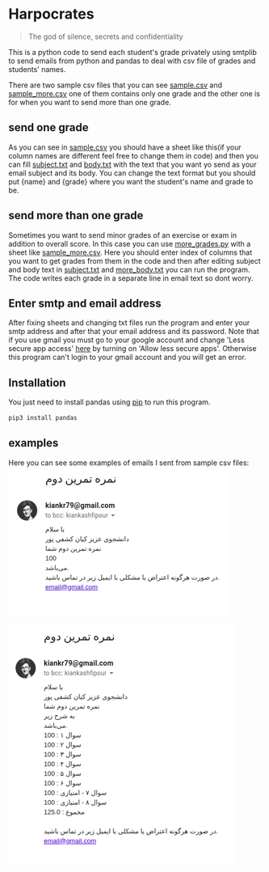 # Harpocrates
>  The god of silence, secrets and confidentiality

This is a python code to send each student's grade privately using
smtplib to send emails from python and pandas to deal with csv file
 of grades and students' names.

There are two sample csv files that you can see [sample.csv](sample.csv) and
[sample_more.csv](sample_more.csv) one of them contains only one grade and the other one
is for when you want to send more than one grade.

## send one grade

 As you can see in [sample.csv](sample.csv) you should have a sheet like
 this(if your column names are different feel free to change them in code) and then
 you can fill [subject.txt](subject.txt) and [body.txt](body.txt) with the text that
 you want yo send as your email subject and its body. You can change the text format
 but you should put {name} and {grade} where you want the student's name and grade to be.

 ## send more than one grade

 Sometimes you want to send minor grades of an exercise or exam in addition to overall
 score. In this case you can use [more_grades.py](more_grades.py) with a sheet like
 [sample_more.csv](sample_more.csv). Here you should enter index of columns that you
 want to get grades from them in the code and then after editing subject and body text in
 [subject.txt](subject.txt) and [more_body.txt](more_body.txt) you can run the program.
 The code writes each grade in a separate line in email text so dont worry.

 ## Enter smtp and email address

 After fixing sheets and changing txt files run the program and enter your smtp address
 and after that your email address and its password.
 Note that if you use gmail you must go to your google account and change
 'Less secure app access' [here](https://myaccount.google.com/lesssecureapps) by turning on
 'Allow less secure apps'. Otherwise this program can't login to your gmail account and
 you will get an error.
## Installation

You just need to install pandas using [pip](https://pip.pypa.io/en/stable/) to run this program.

```bash
pip3 install pandas
```

## examples
Here you can see some examples of emails I sent from sample csv files:
![example](img/example.png)

![example](img/more_example.png)
